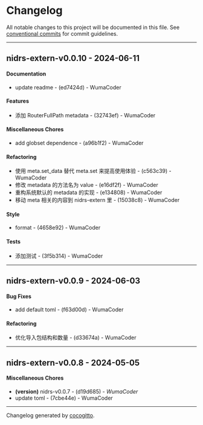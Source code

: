 # Changelog
All notable changes to this project will be documented in this file. See [conventional commits](https://www.conventionalcommits.org/) for commit guidelines.

- - -
## nidrs-extern-v0.0.10 - 2024-06-11
#### Documentation
- update readme - (ed7424d) - WumaCoder
#### Features
- 添加 RouterFullPath metadata - (32743ef) - WumaCoder
#### Miscellaneous Chores
- add globset dependence - (a96b1f2) - WumaCoder
#### Refactoring
- 使用 meta.set_data 替代  meta.set 来提高使用体验 - (c563c39) - WumaCoder
- 修改 metadata 的方法名为 value - (e16df2f) - WumaCoder
- 重构系统默认的 metadata 的实现 - (e134808) - WumaCoder
- 移动 meta 相关的内容到 nidrs-extern 里 - (15038c8) - WumaCoder
#### Style
- format - (4658e92) - WumaCoder
#### Tests
- 添加测试 - (3f5b314) - WumaCoder

- - -

## nidrs-extern-v0.0.9 - 2024-06-03
#### Bug Fixes
- add default toml - (f63d00d) - WumaCoder
#### Refactoring
- 优化导入包结构和数量 - (d33674a) - WumaCoder

- - -

## nidrs-extern-v0.0.8 - 2024-05-05
#### Miscellaneous Chores
- **(version)** nidrs-v0.0.7 - (d19d685) - *WumaCoder*
- update toml - (7cbe44e) - WumaCoder

- - -

Changelog generated by [cocogitto](https://github.com/cocogitto/cocogitto).